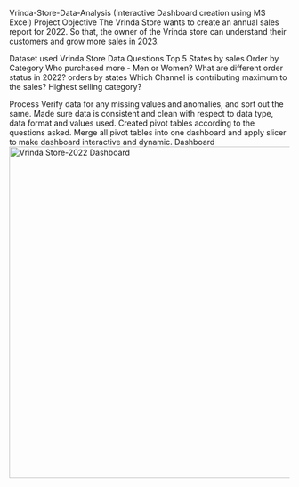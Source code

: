 Vrinda-Store-Data-Analysis (Interactive Dashboard creation using MS Excel)
Project Objective
The Vrinda Store wants to create an annual sales report for 2022. So that, the owner of the Vrinda store can understand their customers and grow more sales in 2023.

Dataset used
Vrinda Store Data
Questions
Top 5 States by sales
Order by Category
Who purchased more - Men or Women?
What are different order status in 2022?
orders by states 
Which Channel is contributing maximum to the sales?
Highest selling category?

Process
Verify data for any missing values and anomalies, and sort out the same.
Made sure data is consistent and clean with respect to data type, data format and values used.
Created pivot tables according to the questions asked.
Merge all pivot tables into one dashboard and apply slicer to make dashboard interactive and dynamic.
Dashboard
<img width="1338" height="596" alt="Vrinda Store-2022 Dashboard" src="https://github.com/user-attachments/assets/f1dbab6e-122e-4123-811c-6d0cf15b254e" />
